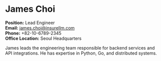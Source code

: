 # James Choi

**Position:** Lead Engineer  
**Email:** james.choi@insurellm.com  
**Phone:** +82-10-6789-2345  
**Office Location:** Seoul Headquarters  

James leads the engineering team responsible for backend services and API integrations. He has expertise in Python, Go, and distributed systems.

